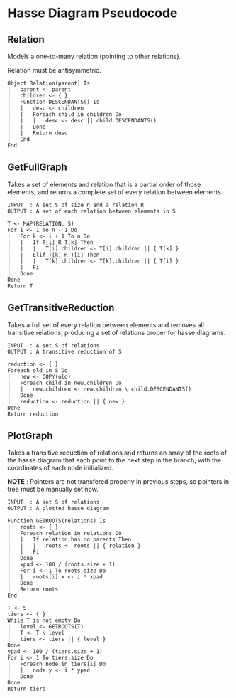 # Hasse Diagram Pseudocode

## Relation

Models a one-to-many relation (pointing to other relations).

Relation must be antisymmetric.

    Object Relation(parent) Is
    |   parent <- parent
    |   children <- { }
    |   Function DESCENDANTS() Is
    |   |   desc <- children
    |   |   Foreach child in children Do
    |   |   |   desc <- desc || child.DESCENDANTS()
    |   |   Done
    |   |   Return desc
    |   End
    End

## GetFullGraph

Takes a set of elements and relation that is a partial order of those elements,
and returns a complete set of every relation between elements.

    INPUT  : A set S of size n and a relation R
    OUTPUT : A set of each relation between elements in S

    T <- MAP(RELATION, S)
    For i <- 1 To n - 1 Do
    |   For k <- i + 1 To n Do
    |   |   If T[i] R T[k] Then
    |   |   |   T[i].children <- T[i].children || { T[k] }
    |   |   Elif T[k] R T[i] Then
    |   |   |   T[k].children <- T[k].children || { T[i] }
    |   |   Fi
    |   Done
    Done
    Return T

## GetTransitiveReduction

Takes a full set of every relation between elements and removes all transitive
relations, producing a set of relations proper for hasse diagrams.

    INPUT  : A set S of relations
    OUTPUT : A transitive reduction of S

    reduction <- { }
    Foreach old in S Do
    |   new <- COPY(old)
    |   Foreach child in new.children Do
    |   |   new.children <- new.children \ child.DESCENDANTS()
    |   Done
    |   reduction <- reduction || { new }
    Done
    Return reduction

## PlotGraph

Takes a transitive reduction of relations and returns an array of the roots of
the hasse diagram that each point to the next step in the branch, with the
coordinates of each node initialized.

**NOTE** : Pointers are not transfered properly in previous steps, so pointers
in tree must be manually set now.

    INPUT  : A set S of relations
    OUTPUT : A plotted hasse diagram

    Function GETROOTS(relations) Is
    |   roots <- { }
    |   Foreach relation in relations Do
    |   |   If relation has no parents Then
    |   |   |   roots <- roots || { relation }
    |   |   Fi
    |   Done
    |   xpad <- 100 / (roots.size + 1)
    |   For i <- 1 To roots.size Do
    |   |   roots[i].x <- i * xpad
    |   Done
    |   Return roots
    End

    T <- S
    tiers <- { }
    While T is not empty Do
    |   level <- GETROOTS(T)
    |   T <- T \ level
    |   tiers <- tiers || { level }
    Done
    ypad <- 100 / (tiers.size + 1)
    For i <- 1 To tiers.size Do
    |   Foreach node in tiers[i] Do
    |   |   node.y <- i * ypad
    |   Done
    Done
    Return tiers
